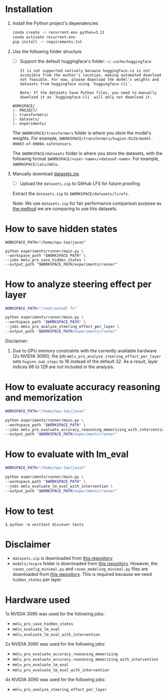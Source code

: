 # Installation

1. Install the Python project's dependencies

   ```bash
   conda create -n recurrent-env python=3.11
   conda activate recurrent-env
   pip install -r requirements.txt
   ```

2. Use the following folder structure

   - [ ] Support the default huggingface's folder: `~/.cache/huggingface`

         It is not supported natively because huggingface.co is not accesible from the author's location, making automated download not feasible. For now, please download the model's weights and datasets from huggingface using `huggingface-cli`.

         Note: If the datasets have Python files, you need to manually download it as `huggingface-cli` will only not download it.

   ```
   WORKSPACE/
   |- PROJECT/
   |- transformers/
   |- datasets/
   |- experiments/
   ```

   The `$WORKSPACE/transformers` folder is where you store the model's weights. For example, `$WORKSPACE/transformers/huginn-0125/model-00003-of-00004.safetensors`.

   The `$WORKSPACE/datasets` folder is where you store the datasets, with the following format `$WORKSPACE/<user-name>/<dataset-name>`. For example, `$WORKSPACE/cais/mmlu`.

3. Manually download [datasets.zip](https://github.com/yihuaihong/Linear_Reasoning_Features/blob/73de7e0802874ad2dc55c1f6aa7d714899fe80f6/dataset.zip)

   - [ ] Upload the `datasets.zip` to GitHub LFS for future proofing

   Extract the `datasets.zip` to `$WORKSPACE/datasets/lirefs`.

   Note: We use `datasets.zip` for fair performance comparison purpose as [the method](https://arxiv.org/abs/2503.23084) we are comparing to use this datasets.

# How to save hidden states

```shell
WORKSPACE_PATH="/home/npu-tao/jason"

python experiments/runner/main.py \
--workspace_path "$WORKSPACE_PATH" \
--jobs mmlu_pro_save_hidden_states \
--output_path "$WORKSPACE_PATH/experiments/runner"
```

# How to analyze steering effect per layer

```bash
WORKSPACE_PATH="/root/autodl-fs"

python experiments/runner/main.py \
--workspace_path "$WORKSPACE_PATH" \
--jobs mmlu_pro_analyze_steering_effect_per_layer \
--output_path "$WORKSPACE_PATH/experiments/runner"
```

Disclaimer:
1. Due to GPU memory constraints with the currently available hardware (2x NVIDIA 3090), the job `mmlu_pro_analyze_steering_effect_per_layer` sets `huginn_num_steps` to 16 instead of the default 32. As a result, layer indices 66 to 129 are not included in the analysis.

# How to evaluate accuracy reasoning and memorization

```bash
WORKSPACE_PATH="/home/npu-tao/jason"

python experiments/runner/main.py \
--workspace_path "$WORKSPACE_PATH" \
--jobs mmlu_pro_evaluate_accuracy_reasoning_memorizing_with_intervention \
--output_path "$WORKSPACE_PATH/experiments/runner"
```

# How to evaluate with lm_eval

```bash
WORKSPACE_PATH="/home/npu-tao/jason"

python experiments/runner/main.py \
--workspace_path "$WORKSPACE_PATH" \
--jobs mmlu_evaluate_lm_eval_with_intervention \
--output_path "$WORKSPACE_PATH/experiments/runner"
```

# How to test

```shell
$ python -m unittest discover tests
```

# Disclaimer

- `datasets.zip` is downloaded from [this repository](https://github.com/yihuaihong/Linear_Reasoning_Features/blob/73de7e0802874ad2dc55c1f6aa7d714899fe80f6/dataset.zip)
- `models/recpre` folder is downloaded from [this repository](https://github.com/seal-rg/recurrent-pretraining/tree/9c81784e74b650b06e12d98d23dd7af9aee3571b/recpre). However, the `raven_config_minimal.py` and `raven_modeling_minimal.py` files are downloaded from [this repository](https://huggingface.co/tomg-group-umd/huginn-0125/tree/2a364bd96e3eaa831be324f7c1f9e74892e4e594). This is required because we need `hidden_states` per layer

# Hardware used

1x NVIDIA 3090 was used for the following jobs:
- `mmlu_pro_save_hidden_states`
- `mmlu_evaluate_lm_eval`
- `mmlu_evaluate_lm_eval_with_intervention`

2x NVIDIA 3090 was used for the following jobs:
- `mmlu_pro_evaluate_accuracy_reasoning_memorizing`
- `mmlu_pro_evaluate_accuracy_reasoning_memorizing_with_intervention`
- `mmlu_pro_evaluate_lm_eval`
- `mmlu_pro_evaluate_lm_eval_with_intervention`

4x NVIDIA 3090 was used for the following jobs:
- `mmlu_pro_analyze_steering_effect_per_layer`